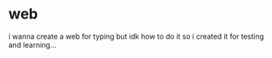 # web

i wanna create a web for typing
but idk how to do it
so i created it for testing and learning...

